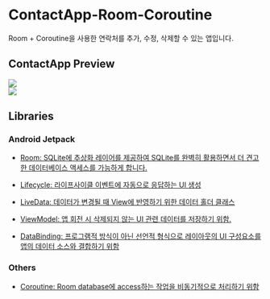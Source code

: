 # ContactApp-Room-Coroutine
Room + Coroutine을 사용한 연락처를 추가, 수정, 삭제할 수 있는 앱입니다. 

## ContactApp Preview


![](https://user-images.githubusercontent.com/68800994/107151648-00defa00-69a7-11eb-8487-870d4e0137b9.png)     
![](https://user-images.githubusercontent.com/68800994/107151647-ffadcd00-69a6-11eb-9df3-a175a96ad7dc.png)

## Libraries

### Android Jetpack
* [Room: SQLite에 추상화 레이어를 제공하여 SQLite를 완벽히 활용하면서 더 견고한 데이터베이스 액세스를 가능하게 합니다.](https://developer.android.com/jetpack/androidx/releases/room?hl=ko)

* [Lifecycle: 라이프사이클 이벤트에 자동으로 응답하는 UI 생성](https://developer.android.com/topic/libraries/architecture/lifecycle)

* [LiveData: 데이터가 변경될 때 View에 반영하기 위한 데이터 홀더 클래스](https://developer.android.com/topic/libraries/architecture/livedata)

* [ViewModel: 앱 회전 시 삭제되지 않는 UI 관련 데이터를 저장하기 위함.](https://developer.android.com/topic/libraries/architecture/viewmodel)

* [DataBinding: 프로그램적 방식이 아닌 선언적 형식으로 레이아웃의 UI 구성요소를 앱의 데이터 소스와 결합하기 위함](https://developer.android.com/topic/libraries/architecture/navigation/)

### Others
* [Coroutine: Room database에 access하는 작업을 비동기적으로 처리하기 위함](https://developer.android.com/kotlin/coroutines?hl=en)
    
